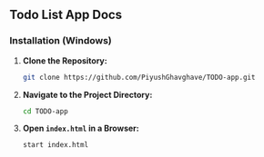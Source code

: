 ## Todo List App Docs


### Installation (Windows)

1. **Clone the Repository:**

   ```bash
   git clone https://github.com/PiyushGhavghave/TODO-app.git
   ```

2. **Navigate to the Project Directory:**

   ```bash
   cd TODO-app
   ```

3. **Open `index.html` in a Browser:**

   ```bash
   start index.html
   ```
